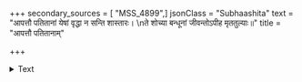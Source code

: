 +++
secondary_sources = [ "MSS_4899",]
jsonClass = "Subhaashita"
text = "आपत्तौ पतितानां येषां वृद्धा न सन्ति शास्तारः।  \nते शोच्या बन्धूनां जीवन्तोऽपीह मृततुल्याः॥"
title = "आपत्तौ पतितानाम्"

+++

<details><summary>Text</summary>

आपत्तौ पतितानां येषां वृद्धा न सन्ति शास्तारः।  
ते शोच्या बन्धूनां जीवन्तोऽपीह मृततुल्याः॥
</details>
